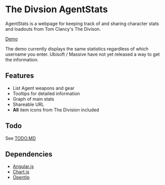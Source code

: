 # The Divsion AgentStats

AgentStats is a webpage for keeping track of and sharing character stats and loadouts from Tom Clancy's The Divison.

[Demo](http://darkzone.nightbug.se/)

The demo currently displays the same statistics regardless of which username you enter. Ubisoft / Massive have not yet released a way to get the information.

## Features
- List Agent weapons and gear
- Tooltips for detailed information
- Graph of main stats
- Shareable URL
- **All** item icons from The Division included

## Todo
See [TODO.MD](https://github.com/Militsiya/AgentStats/blob/master/TODO.MD)

## Dependencies
- [Angular.js](https://angularjs.org)
- [Chart.js](https://github.com/nnnick/Chart.js)
- [Opentip](https://github.com/enyo/opentip)



